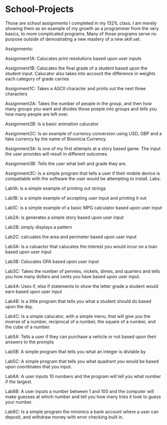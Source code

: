 # School-Projects
Those are school assignments I completed in my 1321L class. I am merely showing them as an example of my growth as a programmer from the very basics, to more complicated programs. Many of those programs serve no purpose outside of demostrating a new mastery of a new skill set. 

Assignments:

Assignment1A: Calucates print resolutions based upon user inputs

Assignment1B: Calucates the final grade of a student based upon the student input. Calucator also takes into account the difference in weights each category of grade carries

Assignment1C: Takes a ASCII character and prints out the next three characters

Assignment2A: Takes the number of people in the group, and then how many groups you want and divides those poeple into groups and tells you how many people are left over. 

Assignment2B: Is a basic animation calucator

Assignment2C: Is an example of currency conversion using USD, GBP and a fake currency by the name of Bisonicia Currency. 

Assignment3A: Is one of my first attempts at a story based game. The input the user provides will result in different outcomes.

Assignment3B: Tells the user what belt and grade they are.

Assignment3C: Is a simple program that tells a user if their mobile device is compatiable with the software the user would be attempting to install. 
Labs:

Lab1A: is a simple example of printing out strings

Lab1B: is a simple example of accepting user input and printing it out

Lab1C: is a simple example of a basic MPG calculator based upon user input

Lab2A: is generates a simple story based upon user input

Lab2B: simply displays a pattern

Lab2C: calcuates the area and perimeter based upon user input

Lab3A: Is a caluactor that calucates the interest you would incur on a loan based upon user input

Lab3B: Calucates GPA based upon user input

Lab3C: Takes the number of pennies, nickels, dimes, and quarters and tells you how many dollars and cents you have based upon user input.

Lab4A: Uses if, else if statements to show the letter grade a student would earn based upon user input

Lab4B: Is a little program that tells you what a student should do based upon the day.

Lab4C: Is a simple calucator, with a simple menu, that will give you the inverse of a number, reciprocal of a number, the square of a number, and the cube of a number. 

Lab5A: Tells a user if they can purchase a vehicle or not based upon their answers to the prompts

Lab5B: A simple program that tells you what an integer is divisble by

Lab5C: A simple program that tells you what quadrant you would be based upon coordinates that you input.

Lab6A: A user inputs 10 numbers and the program will tell you what number if the largest.

Lab6B: A user inputs a number between 1 and 100 and the computer will make guesses at which number and tell you how many tries it took to guess your number.

Lab6C: Is a simple program the minimics a bank account where a user can deposit, and withdraw money with error checking built in.
